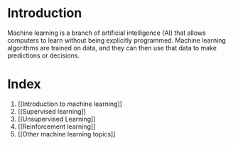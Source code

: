 # Introduction

Machine learning is a branch of artificial intelligence (AI) that allows computers to learn without being explicitly programmed. Machine learning algorithms are trained on data, and they can then use that data to make predictions or decisions.


# Index
1. [[Introduction to machine learning]]
2. [[Supervised learning]]
3. [[Unsupervised Learning]]
4. [[Reinforcement learning]]
5. [[Other machine learning topics]]
